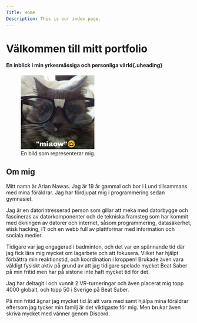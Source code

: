 ```yaml
---
Title: Home
Description: This is our index page.
---
```


Välkommen till mitt portfolio
==========================
#### En inblick i min yrkesmässiga och personliga värld{.uheading}

<figure class="fig-pfp">
    <img src="assets/img/mePFP.jpg"
         alt="mePFP"
         class="pfp"
         width="200px">
    <figcaption>En bild som representerar mig.</figcaption>
</figure>

## Om mig

Mitt namn är Arian Nawas. Jag är 19 år gammal och bor i Lund tillsammans med mina föräldrar. Jag har fördjupat mig i programmering sedan gymnasiet.

Jag är en datorintresserad person som gillar att meka med datorbygge och fascineras av datorkomponenter och de tekniska framsteg som har kommit med ökningen av datorer och internet, såsom programmering, datasäkerhet, etisk hacking, IT och en webb full av plattformar med information och sociala medier.

Tidigare var jag engagerad i badminton, och det var en spännande tid där jag fick lära mig mycket om lagarbete och att fokusera. Vilket har hjälpt förbättra min reaktionstid, och koordination i kroppen! Brukade även vara väldigt fysiskt aktiv på grund av att jag tidigare spelade mycket Beat Saber på min fritid men har på sistone inte haft mycket tid för det.

Jag har deltagit i och vunnit 2 VR-turneringar och även placerat mig topp 4000 globalt, och topp 50 i Sverige på Beat Saber.

På min fritid ägnar jag mycket tid åt att vara med samt hjälpa mina föräldrar eftersom jag tycker min familj är det viktigaste för mig. Men brukar även skriva mycket med vänner genom Discord.

<!-- ![mePFP](assets/img/mePFP.jpg "A picture that represents me"){.pfp} -->


